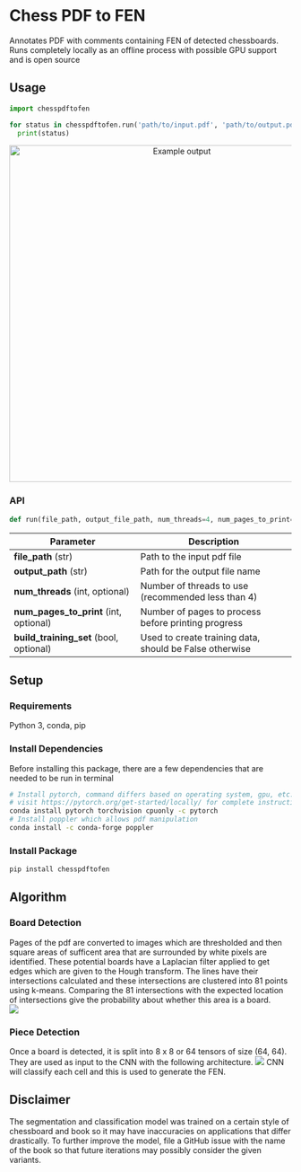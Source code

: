 # Chess PDF to FEN
Annotates PDF with comments containing FEN of detected chessboards. Runs completely locally as an offline process with possible GPU support and is open source

## Usage
```python
import chesspdftofen

for status in chesspdftofen.run('path/to/input.pdf', 'path/to/output.pdf'):
  print(status)
```
<p align="center">
  <img src="https://github.com/jamarshon/chesspdftofen/blob/master/readme/output.png" alt="Example output" width="600px">
</p>

### API
```python
def run(file_path, output_file_path, num_threads=4, num_pages_to_print=10, build_training_set=False):
```
Parameter | Description
------------ | -------------
**file_path** (str) | Path to the input pdf file
**output_path** (str) | Path for the output file name
**num_threads** (int, optional) | Number of threads to use (recommended less than 4)
**num_pages_to_print** (int, optional) | Number of pages to process before printing progress
**build_training_set** (bool, optional) | Used to create training data, should be False otherwise

## Setup
### Requirements
Python 3, conda, pip

### Install Dependencies
Before installing this package, there are a few dependencies that are needed to be run in terminal
```bash
# Install pytorch, command differs based on operating system, gpu, etc. so 
# visit https://pytorch.org/get-started/locally/ for complete instructions
conda install pytorch torchvision cpuonly -c pytorch
# Install poppler which allows pdf manipulation
conda install -c conda-forge poppler
```

### Install Package
```bash
pip install chesspdftofen
```

## Algorithm
### Board Detection
Pages of the pdf are converted to images which are thresholded and then square areas of sufficent area that are surrounded by white pixels are identified. These potential boards have a Laplacian filter applied to get edges which are given to the Hough transform. The lines have their intersections calculated and these intersections are clustered into 81 points using k-means. Comparing the 81 intersections with the expected location of intersections give the probability about whether this area is a board.  
<img src="https://github.com/jamarshon/chesspdftofen/blob/master/readme/segment.png">
### Piece Detection
Once a board is detected, it is split into 8 x 8 or 64 tensors of size (64, 64). They are used as input to the CNN with the following architecture.
<img src="https://github.com/jamarshon/chesspdftofen/blob/master/readme/cnn.png">
CNN will classify each cell and this is used to generate the FEN.

## Disclaimer
The segmentation and classification model was trained on a certain style of chessboard and book so it may have inaccuracies on applications that differ drastically. To further improve the model, file a GitHub issue with the name of the book so that future iterations may possibly consider the given variants.

